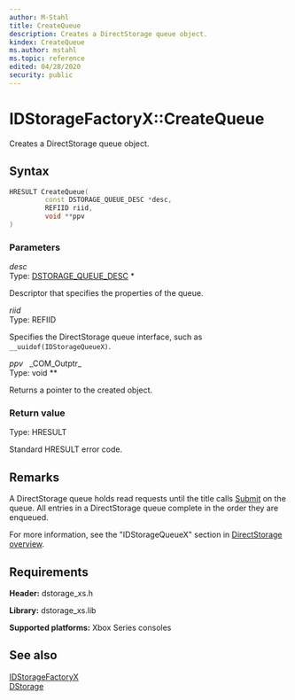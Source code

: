 ```yaml
---
author: M-Stahl
title: CreateQueue
description: Creates a DirectStorage queue object.
kindex: CreateQueue
ms.author: mstahl
ms.topic: reference
edited: 04/28/2020
security: public
---
```


# IDStorageFactoryX::CreateQueue  

Creates a DirectStorage queue object.  

## Syntax  
  
```cpp
HRESULT CreateQueue(  
         const DSTORAGE_QUEUE_DESC *desc,  
         REFIID riid,  
         void **ppv  
)  
```  
  
### Parameters  
  
*desc*  
Type: [DSTORAGE_QUEUE_DESC](../../../structs/dstorage_queue_desc.md) \*  
  
Descriptor that specifies the properties of the queue.    
  
*riid*  
Type: REFIID  
  
Specifies the DirectStorage queue interface, such as `__uuidof(IDStorageQueueX)`.  
  
*ppv* &nbsp;&nbsp;\_COM\_Outptr\_  
Type: void \*\*  
  
Returns a pointer to the created object. 
  
### Return value  
Type: HRESULT
  
Standard HRESULT error code.
  
## Remarks

A DirectStorage queue holds read requests until the title calls [Submit](../../IDStorageQueueX/methods/idstoragequeuex_submit.md) on the queue. All entries in a DirectStorage queue complete in the order they are enqueued. 

For more information, see the "IDStorageQueueX" section in [DirectStorage overview](../../../../../../system/overviews/directstorage/directstorage-overview.md). 
  
## Requirements  
  
**Header:** dstorage_xs.h  
  
**Library:** dstorage_xs.lib  
  
**Supported platforms:** Xbox Series consoles  
  
## See also  
[IDStorageFactoryX](../idstoragefactoryx.md)  
[DStorage](../../../dstorage_members.md)  
  